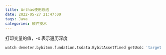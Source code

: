 ```yaml
---
title: Arthas使用总结
date: 2022-05-27 21:47:00
tags: Java
categories: 软件技术
---
```


打印变量的值，-x 表示遍历深度

```bash
watch demeter.bybitmm.fundation.tsdata.BybitAssetTimed getUsdc 'target' -x 5
```
